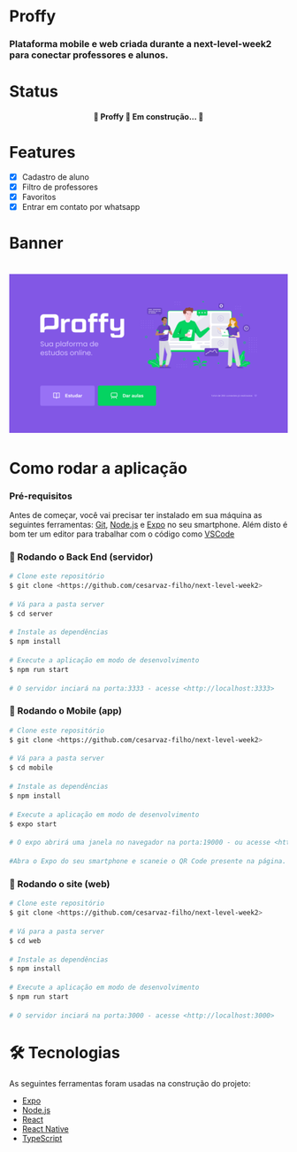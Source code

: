 # Proffy

### Plataforma mobile e web criada durante a next-level-week2 para conectar professores e alunos.

# Status
<h4 align="center"> 
	🚧  Proffy 🚀 Em construção...  🚧
</h4>

# Features

- [x] Cadastro de aluno
- [x] Filtro de professores
- [x] Favoritos
- [x] Entrar em contato por whatsapp

# Banner

<h1 align="center">
  <img alt="NextLevelWeek" title="#NextLevelWeek" src="./screenshots/web.png" />
</h1>

# Como rodar a aplicação

### Pré-requisitos

Antes de começar, você vai precisar ter instalado em sua máquina as seguintes ferramentas:
[Git](https://git-scm.com), [Node.js](https://nodejs.org/en/) e [Expo](https://expo.io/) no seu smartphone. 
Além disto é bom ter um editor para trabalhar com o código como [VSCode](https://code.visualstudio.com/)

### 🎲 Rodando o Back End (servidor)

```bash
# Clone este repositório
$ git clone <https://github.com/cesarvaz-filho/next-level-week2>

# Vá para a pasta server
$ cd server

# Instale as dependências
$ npm install

# Execute a aplicação em modo de desenvolvimento
$ npm run start

# O servidor inciará na porta:3333 - acesse <http://localhost:3333>
```
### 🎲 Rodando o Mobile (app)

```bash
# Clone este repositório
$ git clone <https://github.com/cesarvaz-filho/next-level-week2>

# Vá para a pasta server
$ cd mobile

# Instale as dependências
$ npm install

# Execute a aplicação em modo de desenvolvimento
$ expo start

# O expo abrirá uma janela no navegador na porta:19000 - ou acesse <http://localhost:19000>

#Abra o Expo do seu smartphone e scaneie o QR Code presente na página. O app carregará em seguida.
```

### 🎲 Rodando o site (web)

```bash
# Clone este repositório
$ git clone <https://github.com/cesarvaz-filho/next-level-week2>

# Vá para a pasta server
$ cd web

# Instale as dependências
$ npm install

# Execute a aplicação em modo de desenvolvimento
$ npm run start

# O servidor inciará na porta:3000 - acesse <http://localhost:3000>
```

# 🛠 Tecnologias

As seguintes ferramentas foram usadas na construção do projeto:

- [Expo](https://expo.io/)
- [Node.js](https://nodejs.org/en/)
- [React](https://pt-br.reactjs.org/)
- [React Native](https://reactnative.dev/)
- [TypeScript](https://www.typescriptlang.org/)
